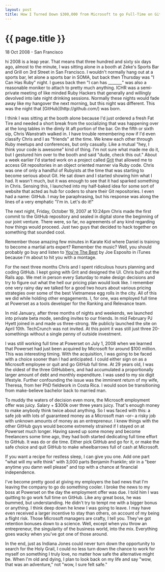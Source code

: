 ```yaml
---
layout: post
title: How I Turned Down $300,000 from Microsoft to go Full-Time on GitHub
---
```


{{ page.title }}
================

<p class="meta">18 Oct 2008 - San Francisco</p>
hi
2008 is a leap year. That means that three hundred and sixty six days ago,
almost to the minute, I was sitting alone in a booth at Zeke's Sports Bar and
Grill on 3rd Street in San Francisco. I wouldn't normally hang out at a sports
bar, let alone a sports bar in SOMA, but back then Thursday was "I Can Has Ruby"
night. I guess back then "I can has _______" was also a reasonable moniker to
attach to pretty much anything. ICHR was a semi-private meeting of like minded
Ruby Hackers that generally and willingly devolved into late night drinking
sessions. Normally these nights would fade away like my hangover the next
morning, but this night was different. This was the night that
[GitHub](http://github.com/) was born.

I think I was sitting at the booth alone because I'd just ordered a fresh Fat
Tire and needed a short break from the socializing that was happening over at
the long tables in the dimly lit aft portion of the bar. On the fifth or sixth
sip, Chris Wanstrath walked in. I have trouble remembering now if I'd even
classify Chris and I as "friends" at the time. We knew each other through Ruby
meetups and conferences, but only casually. Like a mutual "hey, I think your
code is awesome" kind of thing. I'm not sure what made me do it, but I gestured
him over to the booth and said "dude, check this out." About a week earlier I'd
started work on a project called [Grit](http://github.com/mojombo/grit) that
allowed me to access Git repositories in an object oriented manner via Ruby
code. Chris was one of only a handful of Rubyists at the time that was starting
to become serious about Git. He sat down and I started showing him what I had.
It wasn't much, but it was enough to see that it had sparked something in Chris.
Sensing this, I launched into my half-baked idea for some sort of website that
acted as hub for coders to share their Git repositories. I even had a name:
GitHub. I may be paraphrasing, but his response was along the lines of a very
emphatic "I'm in. Let's do it!"

The next night, Friday, October 19, 2007 at 10:24pm Chris made the first commit
to the GitHub repository and sealed in digital stone the beginning of our joint
venture. There were, so far, no agreements of any kind regarding how things
would proceed. Just two guys that decided to hack together on something that
sounded cool.

Remember those amazing few minutes in Karate Kid where Daniel is training to
become a martial arts expert? Remember the music? Well, you should probably go
buy and listen to [You're The
Best](http://phobos.apple.com/WebObjects/MZStore.woa/wa/viewAlbum?i=260417864&id=260417040&s=143441)
by Joe Esposito in iTunes because I'm about to hit you with a montage.

For the next three months Chris and I spent ridiculous hours planning and coding
GitHub. I kept going with Grit and designed the UI. Chris built out the Rails
app. We met in person every Saturday to make design decisions and try to figure
out what the hell our pricing plan would look like. I remember one very rainy
day we talked for a good two hours about various pricing strategies over some of
the best Vietnamese egg rolls in the city. All of this we did while holding
other engagements. I, for one, was employed full time at Powerset as a tools
developer for the Ranking and Relevance team.

In mid January, after three months of nights and weekends, we launched into
private beta mode, sending invites to our friends. In mid February PJ Hyett
joined in and made us three-strong. We publicly launched the site on April 10th.
TechCrunch was not invited. At this point it was still just three 20-somethings
without a single penny of outside investment.

I was still working full time at Powerset on July 1, 2008 when we learned that
Powerset had just been acquired by Microsoft for around $100 million. This was
interesting timing. With the acquisition, I was going to be faced with a choice
sooner than I had anticipated. I could either sign on as a Microsoft employee or
quit and go GitHub full time. At 29 years old, I was the oldest of the three
GitHubbers, and had accumulated a proportionally larger amount of debt and
monthly expenditure. I was used to my six digit lifestyle. Further confounding
the issue was the imminent return of my wife, Theresa, from her PhD fieldwork in
Costa Rica. I would soon be transitioning from make-believe bachelor back to
married man.

To muddy the waters of decision even more, the Microsoft employment offer was
juicy. Salary + $300k over three years juicy. That's enough money to make
anybody think twice about anything. So I was faced with this: a safe job with
lots of guaranteed money as a Microsoft man &#8211;or&#8211; a risky job with
unknown amounts of money as an entrepreneur. I knew things with the other GitHub
guys would become extremely strained if I stayed on at Powerset much longer.
Having saved up some money and become freelancers some time ago, they had both
started dedicating full time effort to GitHub. It was do or die time. Either
pick GitHub and go for it, or make the safe choice and quit GitHub to make
wheelbarrows full of cash at Microsoft.

If you want a recipe for restless sleep, I can give you one. Add one part "what
will my wife think" with 3,000 parts Benjamin Franklin; stir in a "beer anytime
you damn well please" and top with a chance at financial independence.

I've become pretty good at giving my employers the bad news that I'm leaving the
company to go do something cooler. I broke the news to my boss at Powerset on
the day the employment offer was due. I told him I was quitting to go work full
time on GitHub. Like any great boss, he was bummed, but understanding. He didn't
try to tempt me with a bigger bonus or anything. I think deep down he knew I was
going to leave. I may have even received a larger incentive to stay than others,
on account of my being a flight risk. Those Microsoft managers are crafty, I
tell you. They've got retention bonuses down to a science. Well, except when you
throw an entrepreneur, the singularity of the business world, into the mix.
Everything goes wacky when you've got one of those around.

In the end, just as Indiana Jones could never turn down the opportunity to
search for the Holy Grail, I could no less turn down the chance to work for
myself on something I truly love, no matter how safe the alternative might be.
When I'm old and dying, I plan to look back on my life and say "wow, that was an
adventure," not "wow, I sure felt safe."
